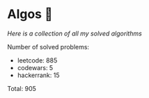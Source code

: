 # Algos 🏯

_Here is a collection of all my solved algorithms_

Number of solved problems:
- leetcode: 885
- codewars: 5
- hackerrank: 15

Total: 905
